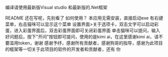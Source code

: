 编译请使用最新版Visual studio 和最新版的.Net框架

README 还在写呢，先别看了
如何使用？
本应用无需安装，直接启动exe
有右键菜单，右击猫咪可以显示这个菜单
设置界面>关于选项卡，双击文字可以启动彩蛋，进入彩蛋界面后，双击彩蛋界面即可关闭彩蛋界面
单击猫咪可以提问，输入好问题后，按下"开问"按钮即可提问，使用的是kimi ai，在这里感谢kimi ai，请不要滥用token，谢谢
感谢予纾，感谢所有贡献者，感谢狗哥的指导，感谢为此项目的框架等一切关于此项目的软件的开发者和贡献者，还有
你